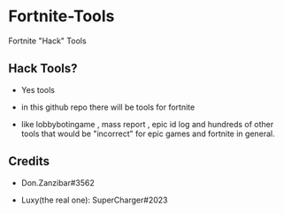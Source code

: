 # Fortnite-Tools
Fortnite "Hack" Tools

## Hack Tools?

- Yes tools

- in this github repo there will be tools for fortnite


 - like lobbybotingame , mass report , epic id log and hundreds of other tools that would be "incorrect" for epic games and fortnite in general.
 
 ## Credits
 
 - Don.Zanzibar#3562
 
 - Luxy(the real one): SuperCharger#2023
